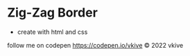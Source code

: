# Zig-Zag Border

* create with html and css

follow me on codepen https://codepen.io/vkive © 2022 vkive